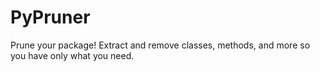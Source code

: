 # PyPruner
 Prune your package! Extract and remove classes, methods, and more so you have only what you need. 
